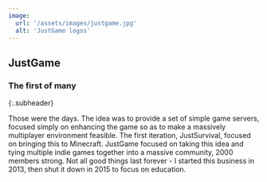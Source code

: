 ```yaml
---
image: 
  url: '/assets/images/justgame.jpg'
  alt: 'JustGame logos'
---
```


## JustGame

### The first of many
{:.subheader}

Those were the days. The idea was to provide a set of simple game servers, focused simply on enhancing the game so as to make a massively multiplayer environment feasible. The first iteration, JustSurvival, focused on bringing this to Minecraft. JustGame focused on taking this idea and tying multiple indie games together into a massive community, 2000 members strong. Not all good things last forever - I started this business in 2013, then shut it down in 2015 to focus on education.
